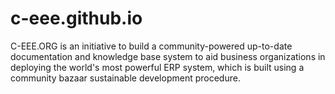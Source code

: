 # c-eee.github.io
C-EEE.ORG is an initiative to build a community-powered up-to-date documentation and knowledge base system to aid business organizations in deploying the world's most powerful ERP system, which is built using a community bazaar sustainable development procedure. 
